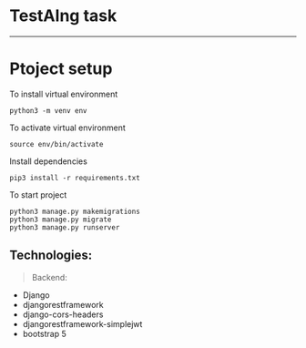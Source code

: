 # TestAIng task
----------------------------------------------
# Ptoject setup
To install virtual environment
```
python3 -m venv env
```
To activate virtual environment
```
source env/bin/activate
```

Install dependencies
```
pip3 install -r requirements.txt
```

To start project
```
python3 manage.py makemigrations
python3 manage.py migrate
python3 manage.py runserver
```
## Technologies:

> Backend:
  - Django
  - djangorestframework
  - django-cors-headers
  - djangorestframework-simplejwt
  - bootstrap 5
  
